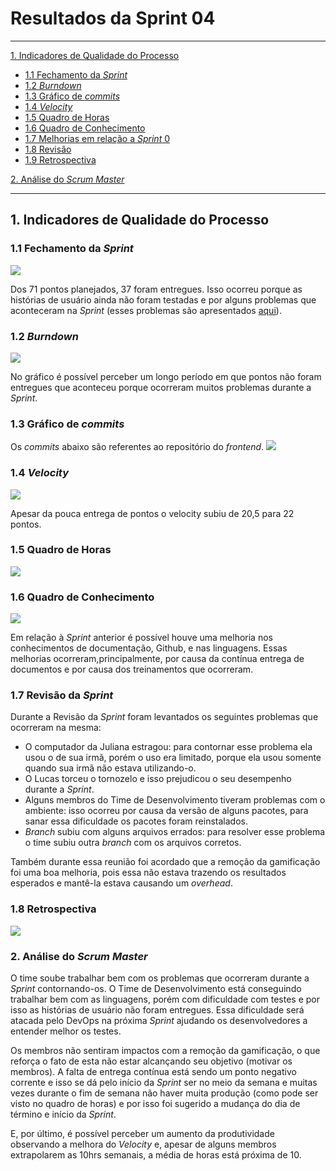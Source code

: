 # Resultados da Sprint 04
------

[1. Indicadores de Qualidade do Processo](#1-indicadores-de-qualidade-do-processo)

* [1.1 Fechamento da _Sprint_](#11-fechamento-da-sprint)
* [1.2 _Burndown_](#12-burndown)
* [1.3 Gráfico de _commits_](#13-grafico-de-commits)
* [1.4 _Velocity_](#14-velocity)
* [1.5 Quadro de Horas](#15-quadro-de-horas)
* [1.6 Quadro de Conhecimento](#16-quadro-de-conhecimento)
* [1.7 Melhorias em relação a _Sprint_ 0](#17-melhorias-em-relação-a-sprint-0)
* [1.8 Revisão](#18-revisao-da-sprint)
* [1.9 Retrospectiva](#19-retrospectiva)

[2. Análise do _Scrum Master_](#2-análise-do-scrum-master)  


------

## 1. Indicadores de Qualidade do Processo

### 1.1 Fechamento da _Sprint_
![](images/results_sprint4.png)

Dos 71 pontos planejados, 37 foram entregues. Isso ocorreu porque as histórias de usuário ainda não foram testadas e por alguns problemas que aconteceram na _Sprint_ (esses problemas são apresentados [aqui](#18-revisao-da-sprint)).

### 1.2 _Burndown_

![](images/burndown_sprint4.png)

No gráfico é possível perceber um longo período em que pontos não foram entregues que aconteceu porque ocorreram muitos problemas durante a _Sprint_.

### 1.3 Gráfico de _commits_
Os _commits_ abaixo são referentes ao repositório do _frontend_.
![](images/commits_frontend_sprint4.png)

### 1.4 _Velocity_

![](images/velocity_sprint4.png)

Apesar da pouca entrega de pontos o velocity subiu de 20,5 para 22 pontos.

### 1.5 Quadro de Horas
![](images/timetable_sprint4.png)

### 1.6 Quadro de Conhecimento
![](images/knowledge_framework_sprint4.png)

Em relação à _Sprint_ anterior é possível houve uma melhoria nos conhecimentos de documentação, Github, e nas linguagens. Essas melhorias
ocorreram,principalmente, por causa da contínua entrega de documentos e por causa dos treinamentos que ocorreram.

### 1.7 Revisão da _Sprint_

Durante a Revisão da _Sprint_ foram levantados os seguintes problemas que ocorreram na mesma:  
* O computador da Juliana estragou: para contornar esse problema ela usou o de sua irmã, porém o uso era limitado, porque ela usou somente quando sua irmã não estava utilizando-o.
* O Lucas torceu o tornozelo e isso prejudicou o seu desempenho durante a _Sprint_.
* Alguns membros do Time de Desenvolvimento tiveram problemas com o ambiente: isso ocorreu por causa da versão de alguns pacotes, para sanar essa dificuldade os pacotes foram reinstalados.
* _Branch_ subiu com alguns arquivos errados: para resolver esse problema o time subiu outra _branch_ com os arquivos corretos.

Também durante essa reunião foi acordado que a remoção da gamificação foi uma boa melhoria, pois essa não estava trazendo os resultados esperados e mantê-la estava causando um _overhead_.

### 1.8 Retrospectiva

![](images/retrospective_sprint4.png)

### 2. Análise do _Scrum Master_

O time soube trabalhar bem com os problemas que ocorreram durante a _Sprint_ contornando-os. O Time de Desenvolvimento está conseguindo trabalhar bem com as linguagens, porém com dificuldade com testes e por isso as histórias de usuário não foram entregues. Essa dificuldade será atacada pelo DevOps na próxima _Sprint_ ajudando os desenvolvedores a entender melhor os testes.

Os membros não sentiram impactos com a remoção da gamificação, o que reforça o fato de esta não estar alcançando seu objetivo (motivar os membros). A falta de entrega contínua está sendo um ponto negativo corrente e isso se dá pelo início da _Sprint_ ser no meio da semana e muitas vezes durante o fim de semana não haver muita produção (como pode ser visto no quadro de horas) e por isso foi sugerido a mudança do dia de término e início da _Sprint_.

E, por último, é possível perceber um aumento da produtividade observando a melhora do _Velocity_ e, apesar de alguns membros extrapolarem as 10hrs semanais, a média de horas está próxima de 10.
